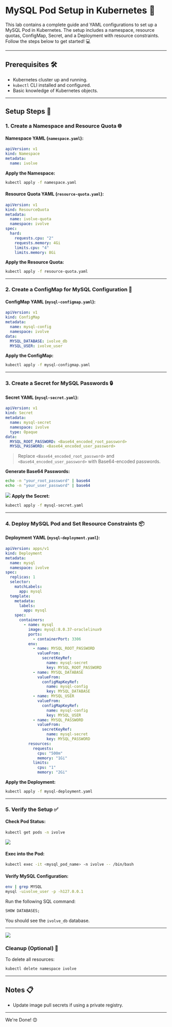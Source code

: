 # MySQL Pod Setup in Kubernetes 🚀

This lab contains a complete guide and YAML configurations to set up a MySQL Pod in Kubernetes. The setup includes a namespace, resource quotas, ConfigMap, Secret, and a Deployment with resource constraints. Follow the steps below to get started! 💻

---

## Prerequisites 🛠️

- Kubernetes cluster up and running.
- `kubectl` CLI installed and configured.
- Basic knowledge of Kubernetes objects.

---

## Setup Steps 📝

### 1. Create a Namespace and Resource Quota 🌐

#### Namespace YAML (`namespace.yaml`):

```yaml
apiVersion: v1
kind: Namespace
metadata:
  name: ivolve
```

**Apply the Namespace:**

```bash
kubectl apply -f namespace.yaml
```

#### Resource Quota YAML (`resource-quota.yaml`):

```yaml
apiVersion: v1
kind: ResourceQuota
metadata:
  name: ivolve-quota
  namespace: ivolve
spec:
  hard:
    requests.cpu: "2"
    requests.memory: 4Gi
    limits.cpu: "4"
    limits.memory: 8Gi
```

**Apply the Resource Quota:**

```bash
kubectl apply -f resource-quota.yaml
```

---

### 2. Create a ConfigMap for MySQL Configuration 📜

#### ConfigMap YAML (`mysql-configmap.yaml`):

```yaml
apiVersion: v1
kind: ConfigMap
metadata:
  name: mysql-config
  namespace: ivolve
data:
  MYSQL_DATABASE: ivolve_db
  MYSQL_USER: ivolve_user
```

**Apply the ConfigMap:**

```bash
kubectl apply -f mysql-configmap.yaml
```

---

### 3. Create a Secret for MySQL Passwords 🔒

#### Secret YAML (`mysql-secret.yaml`):

```yaml
apiVersion: v1
kind: Secret
metadata:
  name: mysql-secret
  namespace: ivolve
  type: Opaque
data:
  MYSQL_ROOT_PASSWORD: <Base64_encoded_root_password>
  MYSQL_PASSWORD: <Base64_encoded_user_password>
```

> Replace `<Base64_encoded_root_password>` and `<Base64_encoded_user_password>` with Base64-encoded passwords.

**Generate Base64 Passwords:**

```bash
echo -n "your_root_password" | base64
echo -n "your_user_password" | base64
```

![](screenshots/base64.jpg)
**Apply the Secret:**

```bash
kubectl apply -f mysql-secret.yaml
```

---

### 4. Deploy MySQL Pod and Set Resource Constraints 📦

#### Deployment YAML (`mysql-deployment.yaml`):

```yaml
apiVersion: apps/v1
kind: Deployment
metadata:
  name: mysql
  namespace: ivolve
spec:
  replicas: 1
  selector:
    matchLabels:
      app: mysql
  template:
    metadata:
      labels:
        app: mysql
    spec:
      containers:
        - name: mysql
          image: mysql:8.0.37-oraclelinux9
          ports:
            - containerPort: 3306
          env:
            - name: MYSQL_ROOT_PASSWORD
              valueFrom:
                secretKeyRef:
                  name: mysql-secret
                  key: MYSQL_ROOT_PASSWORD
            - name: MYSQL_DATABASE
              valueFrom:
                configMapKeyRef:
                  name: mysql-config
                  key: MYSQL_DATABASE
            - name: MYSQL_USER
              valueFrom:
                configMapKeyRef:
                  name: mysql-config
                  key: MYSQL_USER
            - name: MYSQL_PASSWORD
              valueFrom:
                secretKeyRef:
                  name: mysql-secret
                  key: MYSQL_PASSWORD
          resources:
            requests:
              cpu: "500m"
              memory: "1Gi"
            limits:
              cpu: "1"
              memory: "2Gi"
```

**Apply the Deployment:**

```bash
kubectl apply -f mysql-deployment.yaml
```

---

### 5. Verify the Setup ✅

#### Check Pod Status:

```bash
kubectl get pods -n ivolve
```

![](screenshots/running%20pods.jpg)

#### Exec into the Pod:

```bash
kubectl exec -it <mysql_pod_name> -n ivolve -- /bin/bash
```

#### Verify MySQL Configuration:

```bash
env | grep MYSQL
mysql -uivolve_user -p -h127.0.0.1
```

Run the following SQL command:

```sql
SHOW DATABASES;
```

You should see the `ivolve_db` database.

---

![](screenshots/database.jpg)

### Cleanup (Optional) 🧹

To delete all resources:

```bash
kubectl delete namespace ivolve
```

---

## Notes 📋

- Update image pull secrets if using a private registry.

---

We're Done! 😊
